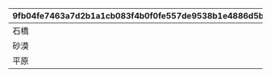 |9fb04fe7463a7d2b1a1cb083f4b0f0fe557de9538b1e4886d5bc1594589f93de|2e305975a8fa43ba2c84b2160d1a9d14e5262e323eea3866249ad09d2f257aa5|ee17d0eff32656cc28354dcec92a1bf07fdc763efed8342ca93875330c1f71a2|1132e1e39ad661d41cdc27dfcc6d9a211a3cda404e5551a2803f5263b8531a43|85d97e3c708e4737808ae999e801d351c98b749c23564addcfcde32370f59211|
| --- | --- | --- | --- | --- |
|石橋|1|-400|1|1|
|砂漠|0|-400|2|2|
|平原|1|-400|3|3|